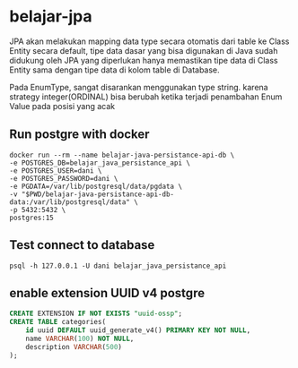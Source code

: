 # belajar-jpa

JPA akan melakukan mapping data type secara otomatis dari table ke Class Entity
secara default, tipe data dasar yang bisa digunakan di Java sudah didukung oleh JPA
yang diperlukan hanya memastikan tipe data di Class Entity sama dengan tipe data di kolom table di Database.

Pada EnumType, sangat disarankan menggunakan type string. karena strategy integer(ORDINAL) bisa berubah ketika terjadi penambahan Enum Value pada posisi yang acak


## Run postgre with docker
```shell
docker run --rm --name belajar-java-persistance-api-db \ 
-e POSTGRES_DB=belajar_java_persistance_api \
-e POSTGRES_USER=dani \
-e POSTGRES_PASSWORD=dani \
-e PGDATA=/var/lib/postgresql/data/pgdata \
-v "$PWD/belajar-java-persistance-api-db-data:/var/lib/postgresql/data" \
-p 5432:5432 \
postgres:15
```

## Test connect to database
```shell
psql -h 127.0.0.1 -U dani belajar_java_persistance_api
```

## enable extension UUID v4 postgre
```sql
CREATE EXTENSION IF NOT EXISTS "uuid-ossp";
CREATE TABLE categories(                  
    id uuid DEFAULT uuid_generate_v4() PRIMARY KEY NOT NULL,
    name VARCHAR(100) NOT NULL,
    description VARCHAR(500)
);

```